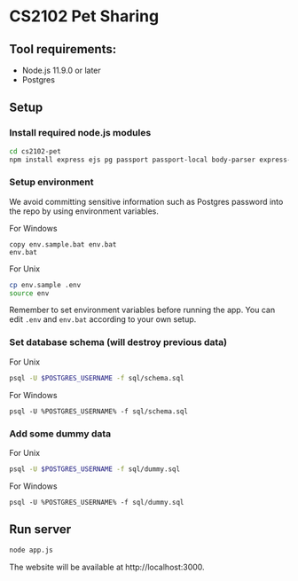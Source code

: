 # CS2102 Pet Sharing

## Tool requirements:

- Node.js 11.9.0 or later
- Postgres

## Setup 

### Install required node.js modules

```bash
cd cs2102-pet
npm install express ejs pg passport passport-local body-parser express-session bcrypt connect-flash multer
```

### Setup environment

We avoid committing sensitive information such as Postgres password into the repo
by using environment variables.

For Windows

```
copy env.sample.bat env.bat
env.bat
```

For Unix

```bash
cp env.sample .env
source env
```

Remember to set environment variables before running the app. You can edit `.env`
and `env.bat` according to your own setup.

### Set database schema (will destroy previous data)

For Unix

```bash
psql -U $POSTGRES_USERNAME -f sql/schema.sql
```

For Windows

```
psql -U %POSTGRES_USERNAME% -f sql/schema.sql
```

### Add some dummy data

For Unix

```bash
psql -U $POSTGRES_USERNAME -f sql/dummy.sql
```

For Windows

```
psql -U %POSTGRES_USERNAME% -f sql/dummy.sql
```

## Run server

```bash
node app.js
```

The website will be available at http://localhost:3000.
